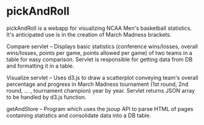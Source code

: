 pickAndRoll
===========

pickAndRoll is a webapp for visualizing NCAA Men's basketball statistics. It's anticipated use is in the creation of March Madness brackets. 

Compare servlet – Displays basic statistics (conference wins/losses, overall wins/losses, points per game, points allowed per game) of two teams in a table for easy comparison. Servlet is responsible for getting data from DB and formatting it in a table. 

Visualize servlet – Uses d3.js to draw a scatterplot conveying team's overall percentage and progress in March Madness tournament (1st round, 2nd round, ... , tournament champion) year by year. Servlet returns JSON array to be handled by d3.js function. 

getAndStore – Program which uses the jsoup API to parse HTML of pages containing statistics and consolidate data into a DB table. 
